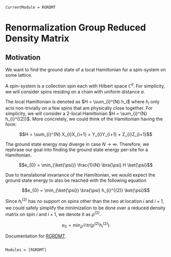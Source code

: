 ```@meta
CurrentModule = RGRDMT
```

# Renormalization Group Reduced Density Matrix 

## Motivation
We want to find the ground state of a local Hamiltonian for a spin-system on
some lattice.

A spin-system is a collection spin each with Hilbert space $\mathbb{C}^d$. For
simplicity, we will consider spins residing on a chain with uniform distance
$a$.

The local Hamiltonian is denoted as $H = \sum_{i}^{N} h_i$ where $h_i$ only acts
non-trivially on a few spins that are physically close together. For simplicity,
we will consider a $2$-local Hamiltonian $H = \sum_{i}^{N} h_{i}^{(2)}$. More
concretely, we could think of the Hamiltonian having the form:

$$H = \sum_{i}^{N} X_{i}X_{i+1} + Y_{i}Y_{i+1} + Z_{i}Z_{i+1}$$

The ground state energy may diverge in case $N \rightarrow \infty$. Therefore,
we rephrase our goal into finding the ground state energy per-site for a
Hamiltonian.

$$e_{0} = \min_{\ket{\psi}} \frac{1}{N} \bra{\psi} H \ket{\psi}$$

Due to translational invariance of the Hamiltonian, we would expect the ground
state energy to also be reached with the following equation

$$e_{0} = \min_{\ket{\psi}} \bra{\psi} h_{i}^{(2)} \ket{\psi}$$

Since $h_{i}^{(2)}$ has no support on spins other than the two at location $i$
and $i+1$, we could safely simplify the minimization to be done over a reduced
density matrix on spin $i$ and $i+1$, we denote it as $\rho^{(2)}$.


$$e_{0} = \min_{\rho^{(2)}} tr( \rho^{(2)} h_{i}^{(2)})$$





Documentation for [RGRDMT](https://github.com/exAClior/RGRDMT.jl).

```@index
```

```@autodocs
Modules = [RGRDMT]
```
